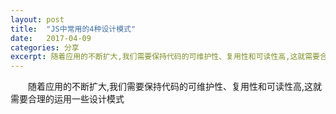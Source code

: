 ```yaml
---
layout: post
title:  "JS中常用的4种设计模式"
date:   2017-04-09
categories: 分享
excerpt: 随着应用的不断扩大,我们需要保持代码的可维护性、复用性和可读性高,这就需要合理的运用一些设计模式
---
```


&emsp;&emsp;随着应用的不断扩大,我们需要保持代码的可维护性、复用性和可读性高,这就需要合理的运用一些设计模式
